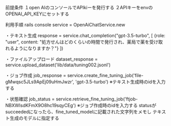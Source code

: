 前提条件
１open AIのコンソールでAPIkiーを発行する
２APIキーをenvのOPENAI_API_KEYにセットする

利用手順
rails console
service = OpenAiChatService.new

・テキスト生成
response = service.chat_completion("gpt-3.5-turbo", [
  {role: "user", content: "処方せんはどのくらいの時間で発行され、薬局で薬を受け取れるようになりますか？"}
])

・ファイルアップロード
dataset_response = service.upload_dataset('lib/data/tuning002.jsonl')

・ジョブ作成
job_response = service.create_fine_tuning_job('file-gMwqsc5JLs9ApEj09uHmJwzr', 'gpt-3.5-turbo')
※テキスト生成時のidを入力する

・状態確認
job_status = service.retrieve_fine_tuning_job('ftjob-NBXWIsdKFmX9O8hc19sqyCEg')
※ジョブ作成時のidを入力する
statusがsucceededになったら、fine_tuned_modelに記載された文字列をメモし
テキスト生成のモデルに指定する